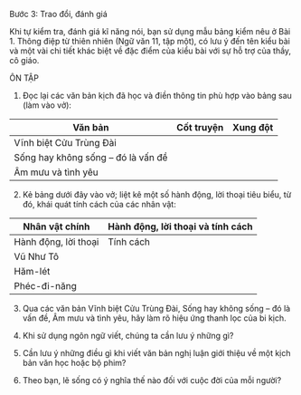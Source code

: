 Bước 3: Trao đổi, đánh giá

Khi tự kiểm tra, đánh giá kĩ năng nói, bạn sử dụng mẫu bảng kiểm nêu ở Bài 1. Thông điệp từ thiên nhiên (Ngữ văn 11, tập một), có lưu ý đến tên kiểu bài và một vài chi tiết khác biệt về đặc điểm của kiểu bài với sự hỗ trợ của thầy, cô giáo.

ÔN TẬP

1. Đọc lại các văn bản kịch đã học và điền thông tin phù hợp vào bảng sau (làm vào vở):

Văn bản | Cốt truyện | Xung đột
--- | --- | ---
Vĩnh biệt Cửu Trùng Đài | |
Sống hay không sống – đó là vấn đề | |
Âm mưu và tình yêu | |

2. Kẻ bảng dưới đây vào vở; liệt kê một số hành động, lời thoại tiêu biểu, từ đó, khái quát tính cách của các nhân vật:

Nhân vật chính | Hành động, lời thoại và tính cách
--- | ---
| Hành động, lời thoại | Tính cách
Vũ Như Tô | |
Hăm-lét | |
Phéc-đi-năng | |

3. Qua các văn bản Vĩnh biệt Cửu Trùng Đài, Sống hay không sống – đó là vấn đề, Âm mưu và tình yêu, hãy làm rõ hiệu ứng thanh lọc của bi kịch.

4. Khi sử dụng ngôn ngữ viết, chúng ta cần lưu ý những gì?

5. Cần lưu ý những điều gì khi viết văn bản nghị luận giới thiệu về một kịch bản văn học hoặc bộ phim?

6. Theo bạn, lẽ sống có ý nghĩa thế nào đối với cuộc đời của mỗi người?